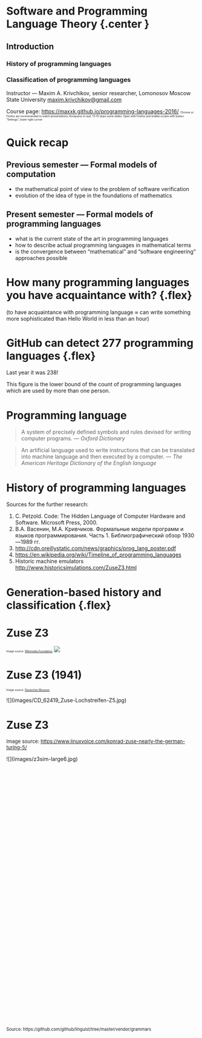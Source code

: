 # Software and Programming Language Theory {.center }
## Introduction
### History of programming languages
### Classification of programming languages
<style>
.twocolumn {
  -moz-column-count: 2;
  -webkit-column-count: 2;
}
.flex {
  display:flex;
  align-items:center;
  justify-content: center;
}

.flex-column {
  display: flex;
  justify-content: center;
}

.slider section .fullwidth img {
  min-width: 90%;
  width: 90%;
  object-fit: cover;
  /* position: relative; */
}

</style>

Instructor — Maxim A. Krivchikov, senior researcher,
Lomonosov Moscow State University
maxim.krivchikov@gmail.com

Course page: https://maxxk.github.io/programming-languages-2016/
<span style="font-size: 0.5em">Chrome or Firefox are recommended to watch presentations; Konqueror in aud. 13-15 skips some slides. Open with Firefox and enable scripts with button “Settings”, lower right corner</span>

# Quick recap
## Previous semester — Formal models of computation
- the mathematical point of view to the problem of software verification
- evolution of the idea of type in the foundations of mathematics

## Present semester — Formal models of programming languages
- what is the current state of the art in programming languages
- how to describe actual programming languages in mathematical terms
- is the convergence between “mathematical” and “software engineering” approaches possible

# How many programming languages you have acquaintance with? {.flex}
(to have acquaintance with programming language ≈ can write something more sophisticated than Hello World in less than an hour)


# GitHub can detect 277 programming languages {.flex}

Last year it was 238!

This figure is the lower bound of the count of programming languages which are used by more than one person.

<div style="display: block; position: absolute; bottom: 30vh; font-size: 0.8em;">
Source: https://github.com/github/linguist/tree/master/vendor/grammars
</div>

# Programming language

> A system of precisely defined symbols and rules devised for writing computer programs.
> — <cite>Oxford Dictionary</cite>

> An artificial language used to write instructions that can be translated into machine language and then executed by a computer.
> — <cite>The American Heritage Dictionary of the English language</cite>


# History of programming languages

Sources for the further research:

1. C. Petzold. Code: The Hidden Language of Computer Hardware and Software. Microsoft Press, 2000.
1. В.А. Васенин, М.А. Кривчиков. Формальные модели программ и языков программирования. Часть 1. Библиографический обзор 1930—1989 гг.
2. http://cdn.oreillystatic.com/news/graphics/prog_lang_poster.pdf
3. https://en.wikipedia.org/wiki/Timeline_of_programming_languages
4. Historic machine emulators http://www.historicsimulations.com/ZuseZ3.html

# Generation-based history and classification {.flex}

# Zuse Z3
<span style="font-size: 0.5em">Image source: [Wikimedia Foundation](https://commons.wikimedia.org/wiki/File:Z3_Deutsches_Museum.JPG)</span>
![](images/Z3_Deutsches_Museum.jpg)

# Zuse Z3 (1941)
<span style="font-size: 0.5em">Image source: [Deutsches Museum](http://www.deutsches-museum.de/en/exhibitions/communication/computers/universal-computers/)</span>
<div class="fullwidth">
![](images/CD_62419_Zuse-Lochstreifen-Z5.jpg)
</div>

# Zuse Z3
<span style="font-size:small">Image source: https://www.linuxvoice.com/konrad-zuse-nearly-the-german-turing-5/</span>

<div class="fullwidth" style="max-height: 60%; height: 60%; max-width: 55%">
![](images/z3sim-large6.jpg)
</div>

Some of the early machines (not Zuse Z3) were programmed by rewiring. These machines are not actually automatic programmable computers.

# Simple CPU
<span style="font-size: 0.5em">Source: C.Petzold. Code</span>
<div style="height:80%;">
![](images/petzold-cpu.png)
</div>

# Machine code
Binary representation of elementary instructions which can be executed directly on CPU.
## 1GL (first-generation programming languages)
See also: Bootstrapping a simple compiler from nothing - 1GL to 3GL
http://homepage.ntlworld.com/edmund.grimley-evans/bcompiler.html
https://github.com/smtlaissezfaire/bcompiler
```x86asm
# _start:
  e8 25 00 00 00    # call  gethex
  c1 e0 04          # sall  $4,%eax
  50                # push  %eax
  e8 1c 00 00 00    # call  gethex
  01 04 24          # add  %eax,(%esp)
  e8 03 00 00 00    # call  putchar
  58                # pop  %eax
  eb e7             # jmp  _start

# +25
# putchar:
  31 db      # xor  %ebx,%ebx
  43      # inc  %ebx
  8d 4c 24 04    # lea  4(%esp),%ecx
  89 da      # mov  %ebx,%edx
  b8 04 00 00 00    # mov  $4,%eax
  cd 80      # int  $0x80
  c3      # ret
```

# Microcode
Current CPUs are not hardwired. The connections between logic units at the opcode execution time are maintained by the microcode — sequence of bit packages describing the signals at each clock.
<div class="twocolumn">

  <div class="fullwidth">
  ![](images/gemini-microinstruction.gif)
  </div>
  <div style="font-size: 0.5em">
  Source: http://www.cs.indiana.edu/~jwmills/EDUCATION.NOTEBOOK/b443/b443.gemini.html
  See also:
  http://www.bedroomlan.org/projects/mcasm
  http://williams.comp.ncat.edu/COMP375/Microcode.pdf
  http://minnie.tuhs.org/CompArch/Tutes/week04.html
  </div>
  <div class="fullwidth" style="max-width: 80%">
  ![](images/gemini-microarchitecture.gif)
  </div>
</div>

# 2GL (second-generation programming languages)
Opcode (mnemonic): `add`, `sub`, `jmp`, `je`, `and`, `mov`
Operand: register, constant value, flag, memory, label
Label: get offset at the specified point

<div style="-webkit-column-count: 2; -moz-column-count: 2">
```x86asm
global  strlen
  ; int strlen(const char *string);
strlen:
  push  edi
  sub  ecx, ecx
  mov  edi, [esp+8]
  not  ecx
  sub  al, al
  cld
repne  scasb
  not  ecx
  pop  edi
  lea  eax, [ecx-1]
  ret
```

```x86asm
zstr_count:
  mov ecx, -1

.loop:
  inc ecx
  cmp byte [eax+ecx], 0
  jne .loop

.done:
  ret
```
</div>

# Assembly languages
Assembly instructions are converted into the machine code. 
<span style="font-size: 0.5em:">http://www.c-jump.com/CIS77/CPU/IsaDesign/lecture.html</span>
Simplifed x86-like instruction encoding

<div class="fullwidth">
![](images/simple_encoding.png)
</div>


# Macroassembler 
## "2.5 generation" language
Macroassemblers allow macros: special directives with parameters which can be substituted at the assembly time.
<div class="twocolumn">
```x86asm
ForLp           macro   LCV, Start, Stop
ifndef  $$For&LCV&      
$$For&LCV&      =       0
else
$$For&LCV&      =       $$For&LCV& + 1
endif

mov     ax, Start
mov     LCV, ax

MakeLbl $$For&LCV&, %$$For&LCV&

mov     ax, LCV
cmp     ax, Stop
jgDone  $$Next&LCV&, %$$For&LCV&
endm

Next            macro   LCV
inc     LCV
jmpLoop $$For&LCV&, %$$For&LCV&
MakeLbl $$Next&LCV&, %$$For&LCV&
endm
```

```x86asm
ForLp   I, 0, 15
ForLp   J, 0, 6

ldax    A, I, J         ;Fetch A[I][J]
mov     bx, 15          ;Compute 16-I.
sub     bx, I
ldax    b, bx, J, imul  ;Multiply in B[15-I][J].
stax    x, J, I         ;Store to X[J][I]

Next    J
Next    I
```
</div>

# High-level programming languages
## 3GL (third-generation programming languages)
Third-generation programming languages feature machine-independence, complex data and code constructions.
```c
typedef struct timespec {
    time_t   tv_sec;        /* seconds */
    long     tv_nsec;       /* nanoseconds */
};

int main(int argc, char **argv) {
    int clk_id = CLOCK_REALTIME;
    const uint TIME_FMT = strlen("2012-12-31 12:59:59.123456789") + 1;
    char timestr[TIME_FMT];

    struct timespec ts, res;
    for (int i = 0; i < 100; i++) {
      clock_getres(clk_id, &res);
      clock_gettime(clk_id, &ts);
    }

    if (timespec2str(timestr, TIME_FMT, &ts) != 0) {
        printf("timespec2str failed!\n");
        return EXIT_FAILURE;
    } else {
        unsigned long resol = res.tv_sec * NANO + res.tv_nsec;
        printf("CLOCK_REALTIME: res=%ld ns, time=%s\n", resol, timestr);
        return EXIT_SUCCESS;
    }
}
```

# 4GL: Data querying and manipulation languages
Fourth-generation languages are declarative, mostly concerned with data manipulation.
<div class="twocolumn">
```sql
select  quartile,  
  min(spend) as min,  
  max(spend) as max
from (
  select  spend,  ntile(4)
    over (order by spend asc)
    quartile
  from (
    select user_id,
      sum(price) as spend
    from purchases
    group by 1
  ) user_spend
) user_spend_quartiles
group by 1
order by ntile asc
```
![](images/ntiles.png)
<div class="small">Source: https://www.periscopedata.com/blog/window-functions-by-example.html</div>
</div>
SQL (without cursors and imperative extensions) is probably the only successful general fourth generation language.

# 4GL: Data querying and manipulation languages
Also include: report and form-generation languages (ABAP, dBase, FoxPro), wide range of domain specific declarative languages (Wolfram Language, AMPL, MATLAB).

Some features of modern high-level programming languages take roots in 4GL (e.g. list comprehensions).

Some disadvantages of 4GL:
- syntax is very verbose, unneccessary mimics natural languge
- complicated debugging
- unpredictable performance (and, usually, in orders of magnutude slower than for implementation in general-purpose programming language)
- complicated development process, compatibility problems

# 5GL: Logical inference and constraint-based
Fifth-generation languages were the ultimate dream of software engineers in 1980s :)
Example: Prolog, Datalog
Programmer specifies the model and formulates the task. The runtime solves the specified constraints using some knowledge-inference engines (first-order inferene, frame inference).

You can try Prolog here: http://swish.swi-prolog.org/example/houses_puzzle.pl

# Einstein riddle (who keeps zebra?) in Prolog
```prolog
neigh(Left, Right, List) :-
        List = [Left | [Right | _]];
        List = [_ | [Left | Right]].

zebraowner(Houses, ZebraOwner):-
        member([englishman, _, red], Houses),
        member([spanish, jaguar, _], Houses),
        neigh([_, snail, _], [japanese, _, _], Houses),
        neigh([_, snail, _], [_, _, blue], Houses),
        member([ZebraOwner, zebra, _], Houses),
        member([_, _, green], Houses).


zebra(X) :- zebraowner([_, _, _], X).
```

```
zebra(Owner).
> Owner = japanese
```

# II. Influential programming languages
## First widespread programming languages
Fortran, Cobol, Algol, Lisp

## Languages which gave start to important concepts
ML, Prolog, Smalltalk, Forth, APL, Refal, Haskell


# FORTRAN: the first widely-used high-level language
FORmula TRANslator. John Backus, 1950s
```fortran
C AREA OF A TRIANGLE - HERON'S FORMULA
C INPUT - CARD READER UNIT 5, INTEGER INPUT
C OUTPUT - LINE PRINTER UNIT 6, REAL OUTPUT
C INPUT ERROR DISPLAY ERROR OUTPUT CODE 1 IN JOB CONTROL LISTING
      INTEGER A,B,C
      READ(5,501) A,B,C
  501 FORMAT(3I5)
      IF(A.EQ.0 .OR. B.EQ.0 .OR. C.EQ.0) STOP 1
      S = (A + B + C) / 2.0
      AREA = SQRT( S * (S - A) * (S - B) * (S - C) )
      WRITE(6,601) A,B,C,AREA
  601 FORMAT(4H A= ,I5,5H  B= ,I5,5H  C= ,I5,8H  AREA= ,F10.2,12HSQUARE UNITS)
      STOP
      END
```

# Fortran is alive
Fortran 2008 is out, next revision (Fortran 2015) is to be standartized in 2018.
http://www.fortran.bcs.org/2012/nm_talk.pdf

```fortran
do i = this_image(), limit, num_images()
    pi = pi + (-1)**(i+1) / real( 2*i-1, kind=rk )
end do
    sync all ! global barrier
if (img .eq. 1) then
    do i = 2, nimgs
        pi = pi + pi[i]
    end do
    pi = pi * 4.0_rk
end if
```

Equivalent to MPI code:
```fortran
do i = rank+1, limit, nprocs
    pi = pi + (-1)**(i+1) / real( 2*i-1, kind=rk )
end do
call MPI_REDUCE( pi, picalc, 1, MPI_DOUBLE_PRECISION, &
    MPI_SUM, 0, MPI_COMM_WORLD, ierr )
picalc = picalc * 4.0_rk
```

# COBOL: COmmon Business-Oriented Language

One of the first languages initially designed without any academic (computer science) influence.

Nowadays, as I have probably already mentioned in an introduction of the previous course, COBOL is the canonical example of legacy code: more than a half of an entrprises (in US) use several billions lines of COBOL code in their everyday activity. The migration cost is very high, so in short future COBOL share won't drop significantly.

# COBOL: 4GL beginnings
<div class="smaller">
```cobol
RD  sales-report
         PAGE LIMITS 60 LINES
         FIRST DETAIL 3
         CONTROLS seller-name.

     01  TYPE PAGE HEADING.
         03  COL 1                    VALUE "Sales Report".
         03  COL 74                   VALUE "Page".
         03  COL 79                   PIC Z9 SOURCE PAGE-COUNTER.

     01  sales-on-day TYPE DETAIL, LINE + 1.
         03  COL 3                    VALUE "Sales on".
         03  COL 12                   PIC 99/99/9999 SOURCE sales-date.
         03  COL 21                   VALUE "were".
         03  COL 26                   PIC $$$$9.99 SOURCE sales-amount.

     01  invalid-sales TYPE DETAIL, LINE + 1.
         03  COL 3                    VALUE "INVALID RECORD:".
         03  COL 19                   PIC X(34) SOURCE sales-record.

     01  TYPE CONTROL HEADING seller-name, LINE + 2.
         03  COL 1                    VALUE "Seller:".
         03  COL 9                    PIC X(30) SOURCE seller-name.
```
```cobol
OPEN INPUT sales, OUTPUT report-out
          INITIATE sales-report

          PERFORM UNTIL 1 <> 1
              READ sales
                  AT END
                      EXIT PERFORM
              END-READ

              VALIDATE sales-record
              IF valid-record
                  GENERATE sales-on-day
              ELSE
                  GENERATE invalid-sales
              END-IF
          END-PERFORM

          TERMINATE sales-report
          CLOSE sales, report-out
          .
```
</div>

# ABAP: COBOL successor
```abap
REPORT ZSOURCE2307.
* List of the current program
WRITE / 'I am program ZSOURCE2307'.
* External perform
PERFORM EXTFORM IN PROGRAM ZSOURCE2308.

Program 2
REPORT ZSOURCE2308.
* Form definition
FORM EXTFORM.
if sy-cprog <> 'ZSOURCE2307'.
  WRITE / 'I am extform in program ZSOURCE2308.'.
endif.
ENDFORM.
```

# ALGOL
ALGOrithmic Language, first implementation in 1958 (known as International Algebraic Language, IAL).

Developed by joint committee of American and Soviet computer scientists, after standartization was immediately adopted as GOST standart in USSR. John Backus (one of FORTRAN creators), John McCarthy (creator of LISP), Peter Naur (creator of BNF grammar specification formalism), Edsger Dijkstra (no need to introduce :) took part in the original development. Algol 60 and Algol 68 followed.

At the next 2 slides there are code examples in Algol 68, which is different from the most widespread Algol 60.

# ALGOL
```algol
proc abs max = ([,]real a, ref real y, ref int i, k)real:
comment The absolute greatest element of the matrix a, of size ⌈a by 2⌈a
is transferred to y, and the subscripts of this element to i and k; comment
begin
   real y := 0; i := ⌊a; k := 2⌊a;
   for p from ⌊a to ⌈a do
     for q from 2⌊a to 2⌈a do
       if abs a[p, q] > y then
           y := abs a[p, q];
           i := p; k := q
       fi
     od
   od;
   y
end # abs max #
```

# ALGOL
<div class="smaller">
```algol
ref vector row = m[2,];  # define a ref (pointer) to the 2nd row #
ref vector col = m[,2];  # define a ref (pointer) to the 2nd column #

mode node = union (real, int, compl, string),
     list = struct (node val, ref list next);
node n := "1234";

# tagged unions #
case n in
   (real r):   print(("real:", r)),
   (int i):    print(("int:", i)),
   (compl c):  print(("compl:", c)),
   (string s): print(("string:", s))
   out         print(("?:", n))
esac
```

```algol
prio max = 9;
# Custom operators with overloading! #
op max = (int a,b) int: ( a>b | a | b );
op max = (real a,b) real: ( a>b | a | b );
op max = (compl a,b) compl: ( abs a > abs b | a | b );

op max = ([]real a) real:
   (real out := a[lwb a];
    for i from lwb a + 1 to upb a do ( a[i]>out | out:=a[i] ) od;
    out)
```
</div>

# LISP
## dynamic typing, functional programming, macros
Introduced by John McCarthy in 1958, based on lambda-calculus. One of the most popular languages for AI development in time span from 1960s to the end of 1980s.

Today there are 3 widespread dialects:
- Scheme (minimal and extensible)
- Common LISP (large system with rich standard library)
- Clojure (LISP dialect for Java ecosystem)

See also: http://www.flownet.com/gat/papers/lisp-java.pdf

# LISP
```sbcl
(defun get-from-list(list pred)
  (let ((ans (first list)))
    (do ((i 1 (1+ i)))
        ((>= i (length list)) ans)
      (when (funcall pred (nth i list) ans)
        (setf ans (nth i list))))))

 (defun get-max(list)
   (get-from-list list #'>))

 (defun get-min(list)
   (get-from-list list #'<))
```

```
(defmacro multi-run (times &body algo-call)
   `(loop for ,(gensym) below ,times collect (progn ,@algo-call)))

(multi-run 50 (solve-prob test-case (make-instance 'tabu-search)))
```

# Smalltalk: object-oriented programming
Message-based, prototype-based object-oriented programming
```smalltalk
| rectangles aPoint collisions |
rectangles := OrderedCollection
  with: (Rectangle left: 0 right: 10 top: 100 bottom: 200)
  with: (Rectangle left: 10 right: 10 top: 110 bottom: 210).
aPoint := Point x: 20 y: 20.
collisions := rectangles select: [:aRect | aRect containsPoint: aPoint].
```

# Prolog: logical (constraint-based) programming
(already mentioned at 5GL section)

# Forth: stack-based programming
https://skilldrick.github.io/easyforth/#snake
```forth
: move-up  -1 snake-y-head +! ;
: move-left  -1 snake-x-head +! ;
: move-down  1 snake-y-head +! ;
: move-right  1 snake-x-head +! ;

: move-snake-head  direction @
  left over  = if move-left else
  up over    = if move-up else
  right over = if move-right else
  down over  = if move-down
  then then then then drop ;

\ Move each segment of the snake forward by one
: move-snake-tail  0 length @ do
    i snake-x @ i 1 + snake-x !
    i snake-y @ i 1 + snake-y !
  -1 +loop ;
```

# APL: array programming
Array Programming Languages syntax uses special graphical symbols to define array operations.
Example program (Game of Life simulator):

> life←{↑1 ⍵∨.∧3 4=+/,¯1 0 1∘.⊖¯1 0 1∘.⌽⊂⍵}

Check whether an integer is a power of 2 without using +,- operations

> 0=1|2⍟⎕

i.e. 0 = mod(log(input(),2),1)

Unicode standard has some APL-specific symbols.

Advantage: extremely concise (short) programs. Its ASCII-successor J is very popular in "coding golf" competitions.

Disadvantage: unreadable programs.

# APL example
Prime numbers example (from Wikipedia):
> (~R∊R∘.×R)/R←1↓ιR

Executed from right to left, this means:

- ιR (Iota) = integers from 1 to R (if R = 6, ιR is 1 2 3 4 5 6)
- Drop first element of this vector (↓ function), i.e. 1. So 1↓ιR is 2 3 4 5 6
- Set R to the new vector (←, assignment primitive), i.e. 2 3 4 5 6
- The / compress function is dyadic (binary) and the interpreter first evaluates its left argument (entirely in parentheses):
    * Generate outer product of R multiplied by R (°.× operator)
    * Build a vector the same length as R with 1 in each place where the corresponding number in R is in the outer product matrix (∈, set inclusion or element of or Epsilon operator), i.e. 0 0 1 0 1
    * Logically negate (not) values in the vector (change zeros to ones and ones to zeros) (∼, logical not or Tilde operator), i.e. 1 1 0 1 0
- Select the items in R for which the corresponding element is 1 (/ compress operator), i.e. 2 3 5

# Refal (REcursive Functions ALGOrithmic Language)

Created in Soviet Union in 1968 by Valentin F. Turchin.

Recursive term rewriting language, based on Markov Algorithms.
Original concept of Refal was the metalanguage for programming language syntax and semantics.
Features advanced pattern-matching.

Example: Palindrome

```
 Pal { = True;
    s.1 = True;
    s.1 e.2 s.1 = <Pal e.2>;
    e.1 = False;  }
```

Implementations:

1. CMC MSU Refal-2 https://github.com/cmc-msu-ai/refal
2. BMSTU Refal → C compiler
  - https://github.com/rfatkullin/bmstu-refal-compiler
  - https://github.com/rfatkullin/bmstu-refal-runtime
  


# Refal Example: untyped lambda-calculus interpreter

<div class="twocolumn">

```
Wait = <Card> = ;

Subst { 
    s.var t.value s.var e.rest s.x1 
      = t.value <Subst s.var t.value e.rest> ;
    s.var t.value (λ s.var e.body) e.rest 
      = (λ s.var e.body) <Subst s.var t.value e.rest> ;
    s.var t.value (e.inside) e.rest 
      = (<Subst s.var t.value e.inside>) 
        <Subst s.var t.value e.rest> ;
    s.var t.value s.other e.rest 
      = s.other <Subst s.var t.value e.rest> ;
    s.var t.value = ;
}

Beta {
    (( e.double )) e.rest = Step (e.double) e.rest ;
    (λ s.var '.'  e.body) t.value e.rest =
        Step <Subst s.var t.value e.body> e.rest ;
    (λ s.var '.'  e.body) =
        <Beta e.body> : s.state e.result = 
        s.state (λ s.var '.' e.result) ;
    (e.1) e.rest =
        <Beta e.1> => {
            Step e.result = Step (e.result) e.rest ;
            Stuck e.result = <Beta e.rest> 
              : s.state e.result2 =
                s.state (e.result) e.result2 ;
        } ;
    t.neutral e.rest =
        <Beta e.rest> : s.state e.result =
        s.state t.neutral e.result ;
    = Stuck;
}

Loop {
    e.val = 
        <Beta e.val> : s.state e.res =
        <Print s.state> <Print <PPrint ('    ') e.res>> =
        s.state => {
            Step = <Loop <Wait> e.res> ;
            Stuck = <Print DONE> ;
        } 
}

Omega = (λ x '.' x x) (λ y '.' y y) ;
Y = (λ yF '.' (λ yX '.' yF (yX yX)) (λ yX '.' yF (yX yX))) ;
Comp = (λ f '.' (λ g '.' (λ x '.' (g (f x)))));

$ENTRY Go {
 =   <Print <PPrint () <Y> <Fact> 3>>
  <Loop <Y> <Fact> 3> ;
}
```

</div>


# Homework assignments
**Task 1.1** (at most 7* in total, at most one language from category, you can use modern implementations/dialects)

Implement something non-trivial (more than 200 lines in equivalent C code) in languages from list:

<div class="twocolumn">

- Forth **
- APL, J **
- Refal **
- Idris, Agda, Coq **
- Prolog **
- Scheme, Racket, Clojure, Common LISP or Emacs LISP **
- Haskell *
- Smalltalk *
- Fortran *
- Algol *
- Ada *

</div>

# Project
Let's write a specification of a toy programming language. In total you will get at least 10 stars.
Choose a single application area and try to imagine a simple programming language which is more convenient to use in that area than, for example, C.

**Project Step 1.\*** Write a "design document" (short informal description, 1-4 pages, in English) of a toy programming language of your choice. Design document must include the following information:
- what is the main focus of the language
- examples of language statements and results of evaluation for such statements

Language must support variables or named function arguments.

# Sample project ideas
- html templating engine
- diagram drawing
- document markup
- arithmetical expressions with units of measurement
- linear algebra
- asynchronous control
- shared-memory concurrency
- distributed-memory concurrency